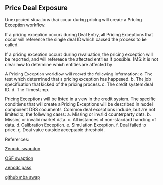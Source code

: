 ## Price Deal Exposure
   
Unexpected situations that occur during pricing will create a Pricing Exception workflow.

If a pricing exception occurs during Deal Entry, all Pricing Exceptions that occur will reference the single deal ID which caused the process to be called.

If a pricing exception occurs during revaluation, the pricing exception will be reported, and will reference the affected entities if possible. [MS: it is not clear how to determine which entities are affected by 

A Pricing Exception workflow will record the following information:
a.	The test which determined that a pricing exception has happened.
b.	The job specification that kicked of the pricing process.
c.	The credit system deal ID.
d.	The Timestamp.

Pricing Exceptions will be listed in a view in the credit system. The specific conditions that will create a Pricing Exceptions will be described in model component DRS documents. Common deal exceptions include, but are not limited to, the following cases:
a.	Missing or invalid counterparty data.
b.	Missing or invalid market data.
c.	All instances of non-standard handling of data.
d.	Calibration Exception.
e.	Simulation Exception.
f.	Deal failed to price.
g.	Deal value outside acceptable threshold.




References:

				
   
[Zenodo swaption](https://zenodo.org/record/5771060/files/Zenodo-IrSwaption.pdf)
   
[OSF swaption](https://osf.io/f7yw9/download)

[Zenodo pass](https://zenodo.org/record/6549222)

[github mba swap](https://github.com/cfrm17/MBASwap)
   
